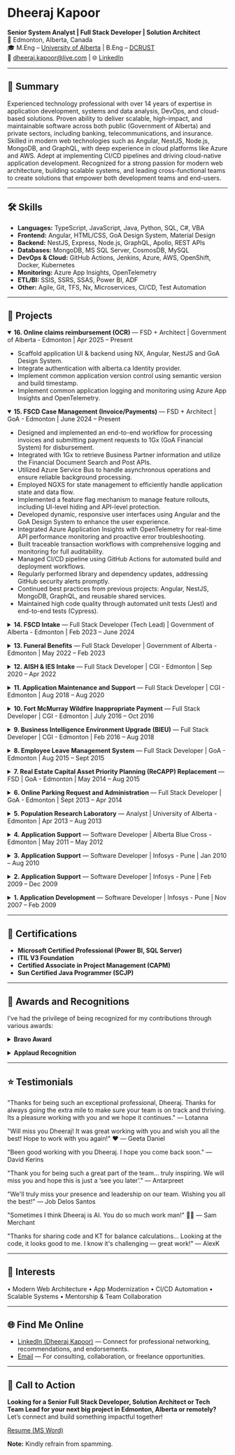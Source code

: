 # Dheeraj Kapoor

**Senior System Analyst | Full Stack Developer | Solution Architect**  
📍 Edmonton, Alberta, Canada  
🎓 M.Eng – <a href="https://www.ualberta.ca/en/index.html" target="_blank">University of Alberta</a> | B.Eng – <a href="https://www.dcrustm.ac.in/" target="_blank">DCRUST</a>  
📧 <a href="mailto:dheeraj.kapoor@live.com" target="_blank" rel="noopener">dheeraj.kapoor@live.com</a> | 🌐 <a href="https://www.linkedin.com/in/dheerajkapoor/" target="_blank" rel="noopener">LinkedIn</a>

---

## 🧠 Summary

Experienced technology professional with over 14 years of expertise in application development, systems and data analysis, DevOps, and cloud-based solutions. Proven ability to deliver scalable, high-impact, and maintainable software across both public (Government of Alberta) and private sectors, including banking, telecommunications, and insurance. Skilled in modern web technologies such as Angular, NestJS, Node.js, MongoDB, and GraphQL, with deep experience in cloud platforms like Azure and AWS. Adept at implementing CI/CD pipelines and driving cloud-native application development. Recognized for a strong passion for modern web architecture, building scalable systems, and leading cross-functional teams to create solutions that empower both development teams and end-users.

---

## 🛠️ Skills

- **Languages:** TypeScript, JavaScript, Java, Python, SQL, C#, VBA
- **Frontend:** Angular, HTML/CSS, GoA Design System, Material Design
- **Backend:** NestJS, Express, Node.js, GraphQL, Apollo, REST APIs
- **Databases:** MongoDB, MS SQL Server, CosmosDB, MySQL
- **DevOps & Cloud:** GitHub Actions, Jenkins, Azure, AWS, OpenShift, Docker, Kubernetes
- **Monitoring:** Azure App Insights, OpenTelemetry
- **ETL/BI:** SSIS, SSRS, SSAS, Power BI, ADF
- **Other:** Agile, Git, TFS, Nx, Microservices, CI/CD, Test Automation

---

## 🧩 Projects

<details open>
  <summary>
    <strong>16. Online claims reimbursement (OCR)</strong> —  
    <span>FSD + Architect | Government of Alberta - Edmonton | Apr 2025 – Present</span>
  </summary>
  <ul>
    <li>Scaffold application UI & backend using NX, Angular, NestJS and GoA Design System.</li>
    <li>Integrate authentication with alberta.ca Identity provider.</li>
    <li>Implement common application version control using semantic version and build timestamp.</li>
    <li>Implement common application logging and monitoring using Azure App Insights and OpenTelemetry.</li>
  </ul>
</details>

<p></p>
<details open>
  <summary>
    <strong>15. FSCD Case Management (Invoice/Payments)</strong> —  
    <span>FSD + Architect | GoA - Edmonton | June 2024 – Present</span>
  </summary>
  <ul>
    <li>Designed and implemented an end-to-end workflow for processing invoices and submitting payment requests to 1Gx (GoA Financial System) for disbursement.</li>
    <li>Integrated with 1Gx to retrieve Business Partner information and utilize the Financial Document Search and Post APIs.</li>
    <li>Utilized Azure Service Bus to handle asynchronous operations and ensure reliable background processing.</li>
    <li>Employed NGXS for state management to efficiently handle application state and data flow.</li>
    <li>Implemented a feature flag mechanism to manage feature rollouts, including UI-level hiding and API-level protection.</li>
    <li>Developed dynamic, responsive user interfaces using Angular and the GoA Design System to enhance the user experience.</li>
    <li>Integrated Azure Application Insights with OpenTelemetry for real-time API performance monitoring and proactive error troubleshooting.</li>
    <li>Built traceable transaction workflows with comprehensive logging and monitoring for full auditability.</li>
    <li>Managed CI/CD pipeline using GitHub Actions for automated build and deployment workflows.</li>
    <li>Regularly performed library and dependency updates, addressing GitHub security alerts promptly.</li>
    <li>Continued best practices from previous projects: Angular, NestJS, MongoDB, GraphQL, and reusable shared services.</li>
    <li>Maintained high code quality through automated unit tests (Jest) and end-to-end tests (Cypress).</li>
  </ul>
</details>

<p></p>
<details close>
  <summary>
    <strong>14. FSCD Intake</strong> —  
    <span>Full Stack Developer (Tech Lead) | Government of Alberta - Edmonton | Feb 2023 – June 2024</span>
  </summary>
  <ul>
    <li>Developed FSCD Intake application to enable Albertans to apply for Family Support for Children with Disabilities (FSCD) benefits.</li>
    <li>Designed and built responsive user interfaces using Angular, GoA Design System, HTML, SCSS, and TypeScript.</li>
    <li>Applied smart & presentational component architecture for maintainable and scalable front-end design.</li>
    <li>Built backend services using NestJS with GraphQL for efficient data handling and manipulation.</li>
    <li>Integrated MongoDB for storing application data, and Apollo Client for cache management.</li>
    <li>Reused shared services for email and SMS notifications via Alberta Notify API, leveraging Bull queues and Redis.</li>
    <li>Integrated with DIMG API for document management and provider data retrieval.</li>
    <li>Enhanced application with system banners (maintenance and notifications) for real-time user updates.</li>
    <li>Contributed to CI/CD pipelines using GitHub Actions and OpenShift for smooth deployment cycles.</li>
    <li>Actively participated in UX workshops to align application design with user needs.</li>
    <li>Developed automated tests: unit tests using Jest and end-to-end tests with Cypress.</li>
    <li>Used Git for source control, integrated with CI/CD workflows for efficient collaboration.</li>
  </ul>
</details>

<p></p>
<details close>
  <summary>
    <strong>13. Funeral Benefits</strong> —  
    <span>Full Stack Developer | Government of Alberta - Edmonton | May 2022 – Feb 2023</span>
  </summary>
  <ul>
    <li>Developed a Funeral Benefits application to allow Albertans to apply for funeral benefits for deceased cremation and related services using Angular (SPA).</li>
    <li>Designed and implemented user interaction screens with HTML, CSS, Material Design, TypeScript, and Angular for a responsive and intuitive UI.</li>
    <li>Utilized Angular Router for efficient navigation across views during the application process.</li>
    <li>Worked with Angular directives, services, templates, events, and injectors to manage logic and presentation.</li>
    <li>Applied smart & presentational component design pattern for modular and maintainable view architecture.</li>
    <li>Built backend services using NestJS and GraphQL for structured data querying and mutation.</li>
    <li>Integrated MongoDB for efficient data storage and retrieval.</li>
    <li>Created shared services for email and SMS notifications using Alberta Notify API, NestJS, Bull queues, and Redis.</li>
    <li>Integrated with DIMG API to support document uploads and provider data retrieval.</li>
    <li>Enhanced the file server to accommodate additional file types for various document needs.</li>
    <li>Implemented system-wide banners for maintenance notifications and user alerts.</li>
    <li>Contributed to CI/CD pipeline development using GitHub Actions and OpenShift for seamless deployment.</li>
    <li>Utilized Git for version control and integrated it into CI/CD workflows.</li>
    <li>Participated in UX and service design workshops to continuously improve application usability and experience.</li>
    <li>Developed unit tests with Jest and end-to-end (e2e) tests using Cypress to ensure application reliability.</li>
    <li>Leveraged Angular CLI, Git CLI, and VS Code to streamline and enhance development productivity.</li>
  </ul>
</details>

<p></p>
<details close>
  <summary>
    <strong>12. AISH & IES Intake</strong> —  
    <span>Full Stack Developer | CGI - Edmonton | Sep 2020 – Apr 2022</span>
  </summary>
  <ul>
    <li>Responsible for creating efficient design and developing User Interaction screens using HTML, CSS, Material Design, TypeScript, and Angular (SPA – Single Page Application).</li>
    <li>Implemented Angular Router to enable seamless navigation between views as users perform application tasks.</li>
    <li>Applied Angular directives, controllers, filters, services, templates, events, and injectors to manage application logic.</li>
    <li>Utilized the smart & presentational component design pattern for scalable and maintainable view architecture.</li>
    <li>Developed backend services in Node.js using NestJS and used GraphQL for efficient data querying and manipulation.</li>
    <li>Managed application data storage with MongoDB and used Apollo Client for cache management.</li>
    <li>Initially implemented the web application on AWS cloud infrastructure (Lambda, S3, DynamoDB) and later migrated it to on-prem OpenShift infrastructure.</li>
    <li>Contributed to migrating the application from AWS to on-prem OpenShift with the team.</li>
    <li>Built and maintained CI/CD pipelines using Jenkins and OpenShift for smooth and continuous deployment.</li>
    <li>Used Git for version control and integrated it into the CI/CD pipeline for efficient collaboration.</li>
    <li>Actively participated in workshops with UX and service designers to develop and improve services offered under the COMPASS program.</li>
    <li>Developed automated unit tests using Jest and end-to-end (e2e) tests with Cypress to ensure application reliability.</li>
    <li>Leveraged Angular CLI and Git CLI for enhanced developer productivity, with VS Code as the IDE for efficient development.</li>
  </ul>
</details>

<p></p>
<details close>
  <summary>
    <strong>11. Application Maintenance and Support</strong> —  
    <span>Full Stack Developer | CGI - Edmonton | Aug 2018 – Aug 2020</span>
  </summary>
  <ul>
    <li>Used client-side scripting languages such as TypeScript, JavaScript, and JQuery to support and maintain web applications (SPA).</li>
    <li>Utilized TypeScript to build and support backend services based on Node.js and Express.</li>
    <li>Developed automated unit tests for web applications using Jasmine and regression tests using Cypress.</li>
    <li>Built and maintained CI/CD pipelines using Jenkins and Docker for continuous integration and deployment.</li>
    <li>Used VS Code for web application development and Visual Studio for Business Intelligence (BI) development work.</li>
    <li>Managed version control using Git for web applications and TFS for BI applications.</li>
    <li>Leveraged Angular CLI to initialize, scaffold, and maintain Angular applications.</li>
    <li>Developed custom directives and pipes for validation and custom formatting rules.</li>
    <li>Provided feedback and collaborated in finalizing reporting requirements.</li>
    <li>Enhanced the frontend of MS Access-based applications using VBA.</li>
    <li>Migrated the backend of several MS Access applications to SQL Server 2016 for improved performance, reliability, and security.</li>
    <li>Assisted clients in connecting and developing reports in MS Excel using SSAS cubes and/or direct database tables.</li>
    <li>Provided consultation on technical challenges in day-to-day operations.</li>
    <li>Assisted and coached business users in processing MS Excel files using Power Query in Power BI.</li>
    <li>Automated data cleanup tasks in MS Excel using VBA programming.</li>
  </ul>
</details>

<p></p>
<details close>
  <summary>
    <strong>10. Fort McMurray Wildfire Inappropriate Payment</strong> —  
    <span>Full Stack Developer | CGI - Edmonton | July 2016 – Oct 2016</span>
  </summary>
  <ul>
    <li>Developed SSIS packages to load data from Excel spreadsheets received from third-party disbursement agencies (e.g., Red Cross, Select Core).</li>
    <li>Merged and validated data from various sources, ensuring key data attributes matched against identity databases.</li>
    <li>Applied analytics to both completed and pending payments to detect potential fraud.</li>
    <li>Developed SSRS reports as a frontend tool for business users to verify claims.</li>
  </ul>
</details>

<p></p>
<details close>
  <summary>
    <strong>9. Business Intelligence Environment Upgrade (BIEU)</strong> —  
    <span>Full Stack Developer | CGI - Edmonton | Feb 2016 – Aug 2018</span>
  </summary>
  <ul>
    <li>Prepared and documented business models, rules, and requirements.</li>
    <li>Translated business requirements into conceptual and physical data models in Power Designer (PD).</li>
    <li>Created data lineage to capture data flow and loaded metadata into Power Designer for business context.</li>
    <li>Assisted in developing a roadmap for integrating ministry applications into the BIEU.</li>
    <li>Utilized Agile methodologies to ensure effective project management and delivery.</li>
    <li>Used Master Data Services to validate data before loading it into the Data Warehouse.</li>
    <li>Developed templates and business processes to capture BI environment metadata and loaded them into Power Designer.</li>
    <li>Designed and set up a data cleanup process using Data Quality Services (DQS).</li>
    <li>Developed and designed SSIS framework to load data from EDB (SQL Server 2008) to a new data mart (EDM - SQL Server 2012).</li>
    <li>Used a modular design pattern to create pluggable SSIS packages.</li>
    <li>Prepared an implementation plan for ETL deployment and an operational manual for the AMS team.</li>
    <li>Mentored a team of six on ETL (SSIS) development through knowledge transfer sessions and created SSIS tutorials for further learning.</li>
    <li>Designed and developed new reports and converted legacy COGNOS reports to SSRS.</li>
    <li>Gathered requirements and developed two SSAS cubes for the Family Supports for Children with Disabilities (FSCD) business area.</li>
    <li>Gathered requirements and developed three SSAS cubes for the Client Program and Services (CPS) business area.</li>
    <li>Used MS Power View with OLAP cubes to support ad-hoc data analysis, exploration, and visualization.</li>
    <li>Created BIEU data marts using dimensional modeling.</li>
    <li>Applied star, snowflake, or hybrid schema as required.</li>
    <li>Created and maintained the physical data model (PDM) in SAP Power Designer.</li>
    <li>Published and maintained user access to reports on SharePoint.</li>
    <li>Set up Kerberos authentication to securely authenticate users.</li>
    <li>Created reports and dashboards for SSAS cubes in PerformancePoint (SharePoint).</li>
    <li>Created SSIS/SSAS/SSRS solutions in Visual Studio and used TFS for source control.</li>
    <li>Developed and executed System Integration Testing (SIT) to test data flows between source systems and EDB (Enterprise Database), and between EDB and EDM (Data Warehouse).</li>
  </ul>
</details>

<p></p>
<details close>
  <summary>
    <strong>8. Employee Leave Management System</strong> —  
    <span>Full Stack Developer | GoA - Edmonton | Aug 2015 – Sept 2015</span>
  </summary>
  <ul>
    <li>Coordinated with the business owner and external vendors to analyze the product prototype.</li>
    <li>Participated in finalizing business requirements and identifying scope of expansion to all ministries in the Government of Alberta.</li>
    <li>Developed and secured the application using form-based authentication with HTML, AngularJS (SPA), JavaScript, CSS, and Node.js (Express).</li>
    <li>Implemented XML and JSON parsing for handling data from other applications.</li>
    <li>Prepared source-target database mapping and defined business rules for data migration.</li>
    <li>Created User Acceptance Test (UAT) plans and identified high-level test scenarios.</li>
  </ul>
</details>

<p></p>
<details close>
  <summary>
    <strong>7. Real Estate Capital Asset Priority Planning (ReCAPP) Replacement</strong> —  
    <span>FSD | GoA - Edmonton | May 2014 – Aug 2015</span>
  </summary>
  <ul>
    <li>Prepared strategy for data mapping from old facilities capital planning and management software (ReCAPP) to VFA system.</li>
    <li>Analyzed the source ReCAPP database and identified data clean-up strategy and data migration business rules.</li>
    <li>Prepared Data Clean-up, Migration, and Validation strategy documents.</li>
    <li>Used Data Management Tool (DMT) for data extraction and VBA in MS Excel for data transformation.</li>
    <li>Coordinated clean-up tasks with business users and developed SQL scripts to upload data in a timely manner.</li>
    <li>Performed detailed field-to-field data migration validation for over a million records with numerous data fields by compiling source and target data based on data mapping and migration rules.</li>
    <li>Prepared Data Model for Reporting and developed custom reports using Vendor's (VFA) Report Author tool (Cognos BI).</li>
    <li>Prepared Data Model, developed Data Warehouse for historical data, and migrated data to SQL Server 2012 using SSIS packages (DTS).</li>
    <li>Developed BI reports using SSRS and Visual Studio 2013 on historical data, populated using complex T-SQL queries and stored procedures.</li>
    <li>Prepared spreadsheets for populating additional fields in VFA using VBA programming.</li>
    <li>Developed SQL scripts to extract data from the database for testing purposes.</li>
    <li>Prepared business process flow diagrams using MS Visio in preparation for User Acceptance Testing (UAT).</li>
    <li>Conducted Functional System Testing, User Acceptance Testing, and Post-Implementation Verification on the VFA SaaS application to validate customization, business process workflows, and custom reports.</li>
  </ul>
</details>

<p></p>
<details close>
  <summary>
    <strong>6. Online Parking Request and Administration</strong> —  
    <span>Full Stack Developer | GoA - Edmonton | Sept 2013 – Apr 2014</span>
  </summary>
  <ul>
    <li>Performed data analysis using VBA programming in Excel and cleaned up multiple sources of parking information.</li>
    <li>Conducted database tuning, performance monitoring, and managed user access on MS SQL Server 2008.</li>
    <li>Maintained all databases required for development, testing, and production environments.</li>
    <li>Developed SQL Server Stored Procedures, Functions, and Views to support application development.</li>
    <li>Established standards to ensure synchronization across all environments (development, testing, and training).</li>
    <li>Coordinated with the Human Resources department for the Employee Payroll Deduction Interface and with Service Alberta for the IMAGIS to Infrastructure server Interface.</li>
    <li>Supported business user queries by explaining the OPRA workflow.</li>
    <li>Created dynamic Excel workbooks to track change requests and UAT outcomes.</li>
    <li>Designed data models for reports and developed reports using SQL Server Reporting Services (SSRS) in Visual Studio 2010.</li>
    <li>Prepared training data and facilitated UAT coordination between business users and developers.</li>
  </ul>
</details>

<p></p>
<details close>
  <summary>
    <strong>5. Population Research Laboratory</strong> —  
    <span>Analyst | University of Alberta - Edmonton | Apr 2013 – Aug 2013</span>
  </summary>
  <ul>
    <li>Collected data on a wide variety of topics including healthcare, education, and other social science research.</li>
    <li>Conducted surveys and gathered information from respondents over the phone using a computer.</li>
    <li>Generated reports, performed data analysis, and submitted results to the research director.</li>
  </ul>
</details>

<p></p>
<details close>
  <summary>
    <strong>4. Application Support</strong> —  
    <span>Software Developer | Alberta Blue Cross - Edmonton | May 2011 – May 2012</span>
  </summary>
  <ul>
    <li>Performed impact analysis of redesigning and performance enhancement of MS Access-based legacy system.</li>
    <li>Developed and integrated three MS Access-based legacy systems using VBA (Life, Weekly Indemnity, and Long-Term Disability).</li>
    <li>Responsible for stakeholder interviews and Joint Application Development (JAD) sessions for creation and maintenance of BRD using MS Word and Visio.</li>
    <li>Coordinated User Acceptance Testing (UAT) efforts including defining test strategy, development of test plans, and test scripts.</li>
    <li>Gave presentations to the team on a monthly basis, updating them about the progress of the project and rationalizing action plans.</li>
    <li>Managed ongoing work requests using Oracle Forms and Oracle Reports.</li>
  </ul>
</details>

<p></p>
<details close>
  <summary>
    <strong>3. Application Support</strong> —  
    <span>Software Developer | Infosys - Pune |  Jan 2010 – Aug 2010</span>
  </summary>
  <ul>
    <li>Successfully migrated data between different heterogeneous sources such as flat files, Excel, and SQL Server 2005 using SSIS Bulk Insert and other tasks (DTS).</li>
    <li>Assisted in production of OLAP cubes, wrote queries to produce reports using SQL Server 2008 Analysis Services (SSAS) and Reporting Services (SSRS).</li>
    <li>Developed SQL Server Integration Services (SSIS) packages to transform data from SQL 2005 to MS SQL 2008 and created interface stored procedures used in SSIS to load/transform data to the database.</li>
    <li>Designed and created report templates, bar graphs, and pie charts based on financial data.</li>
    <li>Developed stored procedures and queries to populate data in reports.</li>
    <li>Created reports from Web Services and used MDX on Cubes in SSAS to create reports in SSRS.</li>
    <li>Designed SSRS reports with sub-reports, dynamic sorting, defining data sources, and subtotals for the report.</li>
  </ul>
</details>

<p></p>
<details close>
  <summary>
    <strong>2. Application Support</strong> —  
    <span>Software Developer | Infosys - Pune | Feb 2009 – Dec 2009</span>
  </summary>
  <ul>
    <li>Developed the Reports module of the project on MS SQL Server 2005, using SSRS, T-SQL, scripts, stored procedures, and views.</li>
    <li>Created tables and loaded data from various sources, such as OLEDB and flat files, into the SQL Server database using SSIS Packages (DTS), and created data mappings for the ETL process.</li>
    <li>Utilized Lookup Transformations to retrieve data from reference datasets.</li>
    <li>Delivered enterprise-level, web-enabled reporting using SQL Server Reporting Services (SSRS) to generate reports from multiple data sources.</li>
    <li>Designed and developed reports based on user requirements using MS Reporting Services 2005.</li>
  </ul>
</details>

<p></p>
<details close>
  <summary>
    <strong>1. Application Development</strong> —  
    <span>Software Developer | Infosys - Pune | Nov 2007 – Feb 2009</span>
  </summary>
  <ul>
    <li>Implemented frontend of desktop-based Centrasite application in Java using Standard Widget Toolkit (SWT).</li>
    <li>Implemented JAXR (Java API for XML-based registry) to provide UDDI V3 support.</li>
    <li>Developed stored procedures and views using T-SQL to populate data into the frontend.</li>
    <li>Built test cases and performed Unit, Integration, Stress, and Load testing.</li>
    <li>Increased the number of automated unit tests from 50+ to 300+ to improve the overall quality of the application.</li>
  </ul>
</details>
<p></p>

---

## 📜 Certifications

- **Microsoft Certified Professional (Power BI, SQL Server)**
- **ITIL V3 Foundation**
- **Certified Associate in Project Management (CAPM)**
- **Sun Certified Java Programmer (SCJP)**

---

## 🏅 Awards and Recognitions

I’ve had the privilege of being recognized for my contributions through various awards:

<details>
  <summary><strong>Bravo Award</strong></summary>
  <img src="assets/bravo-042019.png" alt="Bravo Award Certificate" width="600" loading="lazy" />
  <p>Received for exceptional team collaboration and delivery excellence.</p>
</details>
<p></p>
<details>
  <summary><strong>Applaud Recognition</strong></summary>
  <img src="assets/applaud-102019.png" alt="Applaud Recognition Certificate" width="600" loading="lazy" />
  <p>Awarded for outstanding contribution to project development.</p>
  <img src="assets/applaud-092018.png" alt="Applaud Recognition Certificate" width="600" loading="lazy" />
  <p>Recognized for mentorship and team collaboration.</p>
</details>
<p></p>

---

## ⭐ Testimonials

"Thanks for being such an exceptional professional, Dheeraj. Thanks for always going the extra mile to make sure your team is on track and thriving.
Its a pleasure working with you and we hope it continues."
— Lotanna

"Will miss you Dheeraj! It was great working with you and wish you all the best! Hope to work with you again!" ❤️
— Geeta Daniel

"Been good working with you Dheeraj. I hope you come back soon."
— David Kerins

"Thank you for being such a great part of the team... truly inspiring. We will miss you and hope this is just a ‘see you later’."
— Antarpreet

"We'll truly miss your presence and leadership on our team. Wishing you all the best!"
— Job Delos Santos

"Sometimes I think Dheeraj is AI. You do so much work man!" 🤖🔥
— Sam Merchant

"Thanks for sharing code and KT for balance calculations... Looking at the code, it looks good to me. I know it's challenging — great work!"
— AlexK

---

## 🌱 Interests

• Modern Web Architecture • App Modernization • CI/CD Automation • Scalable Systems • Mentorship & Team Collaboration

---

## 🌐 Find Me Online

- [LinkedIn (Dheeraj Kapoor)](https://www.linkedin.com/in/dheerajkapoor/) — Connect for professional networking, recommendations, and endorsements.
- [Email](mailto:dheeraj.kapoor@live.com) — For consulting, collaboration, or freelance opportunities.

---

## 📣 Call to Action

**Looking for a Senior Full Stack Developer, Solution Architect or Tech Team Lead for your next big project in Edmonton, Alberta or remotely?** Let’s connect and build something impactful together!

<a href="Dheeraj_Kapoor_Resume.docx" download>Resume (MS Word)</a>

**Note:** Kindly refrain from spamming.
